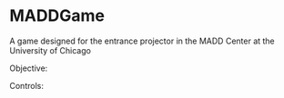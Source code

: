 # MADDGame
A game designed for the entrance projector in the MADD Center at the University of Chicago 

Objective:

Controls:
